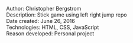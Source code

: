 Author: Christopher Bergstrom<br>
Description: Stick game using left right jump repo<br>
Date created: June 26, 2016<br>
Technologies: HTML, CSS, JavaScript<br>
Reason developed: Personal project
